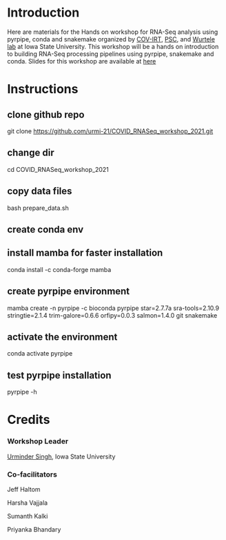 # Introduction

Here are materials for the Hands on workshop for RNA-Seq analysis using pyrpipe, conda and snakemake organized by [COV-IRT](https://www.cov-irt.org/), [PSC](https://www.psc.edu/), and [Wurtele lab](https://metnetweb.gdcb.iastate.edu/) at Iowa State University.
This workshop will be a hands on introduction to building RNA-Seq processing pipelines using pyrpipe, snakemake and conda. 
Slides for this workshop are available at [here](https://slides.com/urmi21/deck)


# Instructions

## clone github repo
git clone https://github.com/urmi-21/COVID_RNASeq_workshop_2021.git
## change dir
cd COVID_RNASeq_workshop_2021
## copy data files
bash prepare_data.sh

## create conda env

## install mamba for faster installation
conda install -c conda-forge mamba

## create pyrpipe environment
mamba create -n pyrpipe -c bioconda pyrpipe star=2.7.7a sra-tools=2.10.9 stringtie=2.1.4 trim-galore=0.6.6 orfipy=0.0.3 salmon=1.4.0 git snakemake

## activate the environment
conda activate pyrpipe

## test pyrpipe installation
pyrpipe -h

# Credits

### Workshop Leader 
[Urminder Singh](https://urmi-21.github.io/), Iowa State University

### Co-facilitators
Jeff Haltom

Harsha Vajjala

Sumanth Kalki 

Priyanka Bhandary


